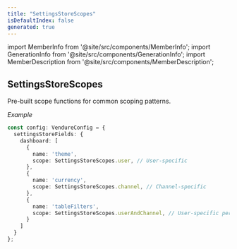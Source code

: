 ```yaml
---
title: "SettingsStoreScopes"
isDefaultIndex: false
generated: true
---
```

<!-- This file was generated from the Vendure source. Do not modify. Instead, re-run the "docs:build" script -->
import MemberInfo from '@site/src/components/MemberInfo';
import GenerationInfo from '@site/src/components/GenerationInfo';
import MemberDescription from '@site/src/components/MemberDescription';


## SettingsStoreScopes

<GenerationInfo sourceFile="packages/core/src/config/settings-store/settings-store-types.ts" sourceLine="140" packageName="@vendure/core" since="3.4.0" />

Pre-built scope functions for common scoping patterns.

*Example*

```ts
const config: VendureConfig = {
  settingsStoreFields: {
    dashboard: [
      {
        name: 'theme',
        scope: SettingsStoreScopes.user, // User-specific
      },
      {
        name: 'currency',
        scope: SettingsStoreScopes.channel, // Channel-specific
      },
      {
        name: 'tableFilters',
        scope: SettingsStoreScopes.userAndChannel, // User-specific per channel
      }
    ]
  }
};
```


